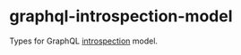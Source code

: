 # graphql-introspection-model

Types for GraphQL [introspection](https://graphql.github.io/graphql-spec/June2018/#sec-Introspection) model.
